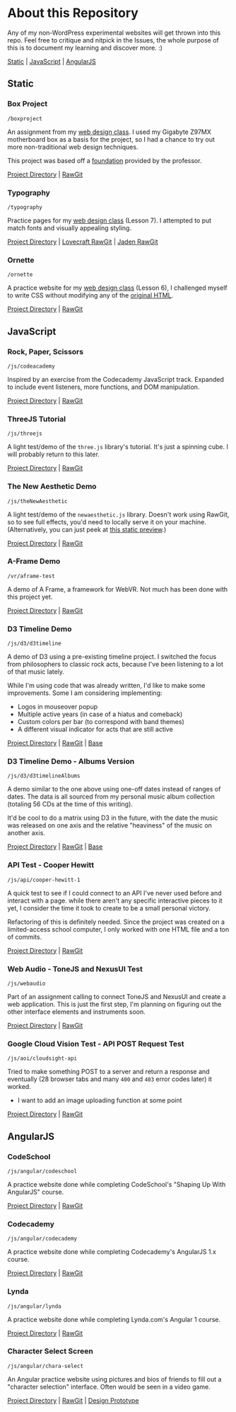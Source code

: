 # About this Repository
Any of my non-WordPress experimental websites will get thrown into this repo. Feel free to critique and nitpick in the Issues, the whole purpose of this is to document my learning and discover more. :)

[Static](#static) | [JavaScript](#javascript) | [AngularJS](#angularjs)

## Static

### Box Project

`/boxproject`

An assignment from my [web design class](https://dmd1070.com/lessons/box-project.html). I used my Gigabyte Z97MX motherboard box as a basis for the project, so I had a chance to try out more non-traditional web design techniques.

This project was based off a [foundation](https://github.com/DMD1070/project-template) provided by the professor.

[Project Directory](https://github.com/emilyeserven/testwebsites/tree/master/boxproject) | [RawGit](https://rawgit.com/emilyeserven/testwebsites/master/boxproject/index.html)

### Typography

`/typography`

Practice pages for my [web design class](https://dmd1070.com/lessons/7-web-typography.html#activity-type-setting-an-article) (Lesson 7). I attempted to put match fonts and visually appealing styling.

[Project Directory](https://github.com/emilyeserven/testwebsites/tree/master/typography) | [Lovecraft RawGit](https://rawgit.com/emilyeserven/testwebsites/master/typography/lovecraft.html) | [Jaden RawGit](https://rawgit.com/emilyeserven/testwebsites/master/typography/smith.html)

### Ornette

`/ornette`

A practice website for my [web design class](https://dmd1070.com/) (Lesson 6), I challenged myself to write CSS without modifying any of the [original HTML](https://rawgit.com/emilyeserven/testwebsites/master/ornette/original/index.html).

[Project Directory](https://github.com/emilyeserven/testwebsites/tree/master/ornette) | [RawGit](https://rawgit.com/emilyeserven/testwebsites/master/ornette/index.html)

## JavaScript

### Rock, Paper, Scissors

`/js/codeacademy`

Inspired by an exercise from the Codecademy JavaScript track. Expanded to include event listeners, more functions, and DOM manipulation.

[Project Directory](https://github.com/emilyeserven/testwebsites/tree/master/js/codeacademy) | [RawGit](https://rawgit.com/emilyeserven/testwebsites/master/js/codeacademy/rock-paper-scissors.html)

### ThreeJS Tutorial

`/js/threejs`

A light test/demo of the `three.js` library's tutorial. It's just a spinning cube. I will probably return to this later.

[Project Directory](https://github.com/emilyeserven/testwebsites/tree/master/js/threejs) | [RawGit](https://rawgit.com/emilyeserven/testwebsites/master/js/threejs/tutorial.html)

### The New Aesthetic Demo

`/js/theNewAesthetic`

A light test/demo of the `newaesthetic.js` library. Doesn't work using RawGit, so to see full effects, you'd need to locally serve it on your machine. (Alternatively, you can just peek at [this static preview](https://raw.githubusercontent.com/emilyeserven/testwebsites/master/js/theNewAesthetic/itWorkedBefore.png).)

[Project Directory](https://github.com/emilyeserven/testwebsites/tree/master/js/theNewAesthetic) | [RawGit](https://rawgit.com/emilyeserven/testwebsites/master/js/theNewAesthetic/testproj.html)

### A-Frame Demo

`/vr/aframe-test`

A demo of A Frame, a framework for WebVR. Not much has been done with this project yet.

[Project Directory](https://github.com/emilyeserven/testwebsites/tree/master/vr/aframe-test) | [RawGit](https://rawgit.com/emilyeserven/testwebsites/master/vr/aframe-test/index.html)

### D3 Timeline Demo

`/js/d3/d3timeline`

A demo of D3 using a pre-existing timeline project. I switched the focus from philosophers to classic rock acts, because I've been listening to a lot of that music lately.

While I'm using code that was already written, I'd like to make some improvements. Some I am considering implementing:

* Logos in mouseover popup
* Multiple active years (in case of a hiatus and comeback)
* Custom colors per bar (to correspond with band themes)
* A different visual indicator for acts that are still active

[Project Directory](https://github.com/emilyeserven/testwebsites/tree/master/js/d3/d3timeline) | [RawGit](https://rawgit.com/emilyeserven/testwebsites/master/js/d3/d3timeline/index.html) | [Base](http://bl.ocks.org/rengel-de/5603464)

### D3 Timeline Demo - Albums Version

`/js/d3/d3timelineAlbums`

A demo similar to the one above using one-off dates instead of ranges of dates. The data is all sourced from my personal music album collection (totaling 56 CDs at the time of this writing).

It'd be cool to do a matrix using D3 in the future, with the date the music was released on one axis and the relative "heaviness" of the music on another axis.

[Project Directory](https://github.com/emilyeserven/testwebsites/tree/master/js/d3/d3timelineAlbums) | [RawGit](https://rawgit.com/emilyeserven/testwebsites/master/js/d3/d3timelineAlbums/index.html) | [Base](http://bl.ocks.org/rengel-de/5603464)

### API Test - Cooper Hewitt

`/js/api/cooper-hewitt-1`

A quick test to see if I could connect to an API I've never used before and interact with a page. while there aren't any specific interactive pieces to it yet, I consider the time it took to create to be a small personal victory.

Refactoring of this is definitely needed. Since the project was created on a limited-access school computer, I only worked with one HTML file and a ton of commits.

[Project Directory](https://github.com/emilyeserven/testwebsites/tree/master/js/api/cooperhewitt-1) | [RawGit](https://rawgit.com/emilyeserven/testwebsites/master/js/api/cooperhewitt-1/index.html)

### Web Audio - ToneJS and NexusUI Test

`/js/webaudio`

Part of an assignment calling to connect ToneJS and NexusUI and create a web application. This is just the first step, I'm planning on figuring out the other interface elements and instruments soon.

[Project Directory](https://github.com/emilyeserven/testwebsites/tree/master/js/webaudio) | [RawGit](https://rawgit.com/emilyeserven/testwebsites/master/js/webaudio/index.html)

### Google Cloud Vision Test - API POST Request Test

`/js/aoi/cloudsight-api`

Tried to make something POST to a server and return a response and eventually (28 browser tabs and many `400` and `403` error codes later) it worked.

* I want to add an image uploading function at some point

[Project Directory](https://github.com/emilyeserven/testwebsites/tree/master/js/api/googurl) | [RawGit](https://rawgit.com/emilyeserven/testwebsites/master/js/api/googurl/index.html)

## AngularJS

### CodeSchool

`/js/angular/codeschool`

A practice website done while completing CodeSchool's "Shaping Up With AngularJS" course.

[Project Directory](https://github.com/emilyeserven/testwebsites/tree/master/js/angular/codeschool) | [RawGit](https://rawgit.com/emilyeserven/testwebsites/master/js/angular/codeschool/index.html)

### Codecademy

`/js/angular/codecademy`

A practice website done while completing Codecademy's AngularJS 1.x course.

[Project Directory](https://github.com/emilyeserven/testwebsites/tree/master/js/angular/codecademy) |
[RawGit](https://rawgit.com/emilyeserven/testwebsites/master/js/angular/codecademy/index.html)

### Lynda

`/js/angular/lynda`

A practice website done while completing Lynda.com's Angular 1 course.

[Project Directory](https://github.com/emilyeserven/testwebsites/tree/master/js/angular/lynda) | [RawGit](https://rawgit.com/emilyeserven/testwebsites/master/js/angular/lynda/index.html)

### Character Select Screen

`/js/angular/chara-select`

An Angular practice website using pictures and bios of friends to fill out a "character selection" interface. Often would be seen in a video game.

[Project Directory](https://github.com/emilyeserven/testwebsites/tree/master/js/angular/chara-select) | [RawGit](https://rawgit.com/emilyeserven/testwebsites/master/js/angular/chara-select/index.html) | [Design Prototype](https://xd.adobe.com/view/3b08ed02-f5b2-466a-bac0-36a73406dca3/screen/6adad8e9-9bc5-4838-9b7d-ec73c0b0e083/Home-Page/)
